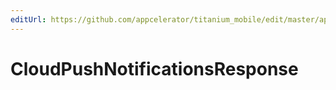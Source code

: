 ```yaml
---
editUrl: https://github.com/appcelerator/titanium_mobile/edit/master/apidoc/Modules/Cloud/PushNotifications/PushNotifications.yml
---
```

# CloudPushNotificationsResponse

<TypeHeader/>

<ApiDocs/>
